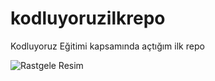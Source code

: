 # kodluyoruzilkrepo
Kodluyoruz Eğitimi kapsamında açtığım ilk repo

![Rastgele Resim](https://pixabay.com/images/id-1502706/)
